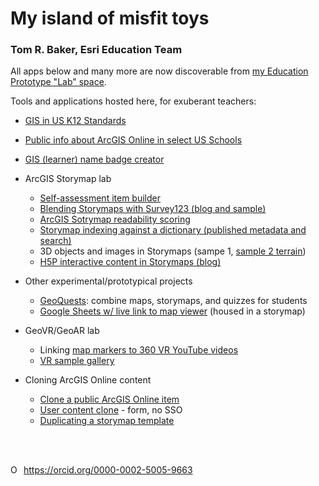 # My island of misfit toys
### Tom R. Baker, Esri Education Team

All apps below and many more are now discoverable from <a target="new" href="https://tbaker.maps.arcgis.com/apps/instant/filtergallery/index.html?appid=e09eb6cb866740ec9c42c86773ab4de3">my Education Prototype "Lab" space</a>. 

Tools and applications hosted here, for exuberant teachers:

 - <a href="GIStandards">GIS in US K12 Standards</a>
- <a href="ADI">Public info about ArcGIS Online in select US Schools</a>
- <a target="new" href="https://esriurl.com/namebadge">GIS (learner) name badge creator</a>

- ArcGIS Storymap lab
     - <a href="https://storymaps.arcgis.com/stories/fa6465dc331f44eba7b90d5a4eaea4f7" target="new">Self-assessment item builder</a>
     - <a target="new" href="https://storymaps.arcgis.com/stories/9258460737ca47d8b961965a9bf736fa">Blending Storymaps with Survey123 (blog and sample)</a>
     - <a target="new" href="https://trbaker.github.io/storyMapReadability/">ArcGIS Sotrymap readability scoring</a>
     - <a href="https://trbaker.github.io/arclessons" target="new">Storymap indexing against a dictionary (published metadata and search)</a>
     - 3D objects and images in Storymaps (sampe 1, <a href="https://storymaps.arcgis.com/stories/573f0c70aefa446eb0eb71ab6602b1e0" target="new">sample 2 terrain</a>)
     - <a href="https://storymaps.arcgis.com/stories/8f7d84cff1dc4a17a4503cfcca4e058f" target="new">H5P interactive content in Storymaps (blog)</a>

- Other experimental/prototypical projects
     - <a href="https://esriurl.com/geoquests" target="new">GeoQuests</a>: combine maps, storymaps, and quizzes for students
     - <a href="https://arcg.is/aWuTq" target="new">Google Sheets w/ live link to map viewer</a> (housed in a storymap)
- GeoVR/GeoAR lab
  - Linking <a href="https://k12.maps.arcgis.com/home/item.html?id=9f1ca54b4cc944d9b410d2879f948bbd" target="new">map markers to 360 VR YouTube videos</a>   
  - <a target="new" href="https://arcg.is/mOCei">VR sample gallery</a>

- Cloning ArcGIS Online content
     - <a href="https://trbaker.github.io/cloning/" target="new">Clone a public ArcGIS Online item</a>
     - <a target="new" href="https://esriurl.com/clone">User content clone</a> - form, no SSO
     - <a target="new" href="https://community.esri.com/t5/education-blog/duplicating-a-templated-storymap-for-a-learner/ba-p/1153547">Duplicating a storymap template</a>            

<br><br>
<div itemscope itemtype="https://schema.org/Person"><a itemprop="sameAs" content="https://orcid.org/0000-0002-5005-9663" href="https://orcid.org/0000-0002-5005-9663" target="orcid.widget" rel="me noopener noreferrer" style="vertical-align:top;"><img src="https://orcid.org/sites/default/files/images/orcid_16x16.png" style="width:1em;margin-right:.5em;" alt="ORCID iD icon">https://orcid.org/0000-0002-5005-9663</a></div>



